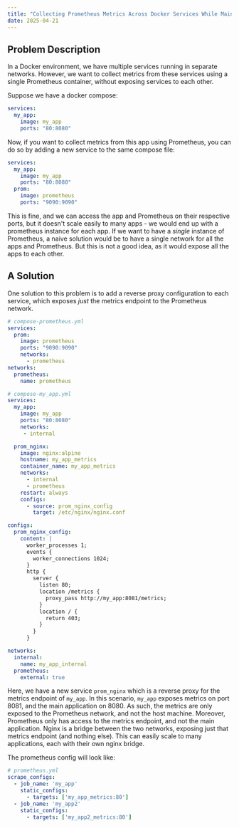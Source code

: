 ```yaml
---
title: "Collecting Prometheus Metrics Across Docker Services While Maintaining Network Separation"
date: 2025-04-21
---
```


## Problem Description

In a Docker environment, we have multiple services running in separate networks.
However, we want to collect metrics from these services using a single Prometheus container, without exposing services to each other.

Suppose we have a docker compose:

```yaml
services:
  my_app:
    image: my_app
    ports: "80:8080"
```

Now, if you want to collect metrics from this app using Prometheus, you can do so by adding a new service to the same compose file:

```yaml
services:
  my_app:
    image: my_app
    ports: "80:8080"
  prom:
    image: prometheus
    ports: "9090:9090"
```

This is fine, and we can access the app and Prometheus on their respective ports, but it doesn't scale easily to many apps - we would end up with a prometheus instance for each app.
If we want to have a _single_ instance of Prometheus, a naive solution would be to have a single network for all the apps and Prometheus.
But this is not a good idea, as it would expose all the apps to each other.

## A Solution

One solution to this problem is to add a reverse proxy configuration to each service, which exposes _just_ the metrics endpoint to the Prometheus network.

```yaml
# compose-prometheus.yml
services:
  prom:
    image: prometheus
    ports: "9090:9090"
    networks:
      - prometheus
networks:
  prometheus:
    name: prometheus
```

```yaml
# compose-my_app.yml
services:
  my_app:
    image: my_app
    ports: "80:8080"
    networks:
     - internal

  prom_nginx:
    image: nginx:alpine
    hostname: my_app_metrics
    container_name: my_app_metrics
    networks:
      - internal
      - prometheus
    restart: always
    configs:
      - source: prom_nginx_config
        target: /etc/nginx/nginx.conf

configs:
  prom_nginx_config:
    content: |
      worker_processes 1;
      events {
        worker_connections 1024;
      }
      http {
        server {
          listen 80;
          location /metrics {
            proxy_pass http://my_app:8081/metrics;
          }
          location / {
            return 403;
          }
        }
      }

networks:
  internal:
    name: my_app_internal
  prometheus:
    external: true
```

Here, we have a new service `prom_nginx` which is a reverse proxy for the metrics endpoint of `my_app`.
In this scenario, `my_app` exposes metrics on port 8081, and the main application on 8080.
As such, the metrics are only exposed to the Prometheus network, and not the host machine.
Moreover, Prometheus only has access to the metrics endpoint, and not the main application.
Nginx is a bridge between the two networks, exposing just that metrics endpoint (and nothing else).
This can easily scale to many applications, each with their own nginx bridge.

The prometheus config will look like:

```yaml
# prometheus.yml
scrape_configs:
  - job_name: 'my_app'
    static_configs:
      - targets: ['my_app_metrics:80']
  - job_name: 'my_app2'
    static_configs:
      - targets: ['my_app2_metrics:80']
```

